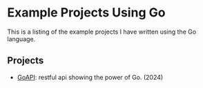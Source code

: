 # Example Projects Using Go

This is a listing of the example projects I have written using the Go language.

## Projects

- [GoAPI](https://github.com/garygause/go-api-app): restful api showing the power of Go. (2024)

